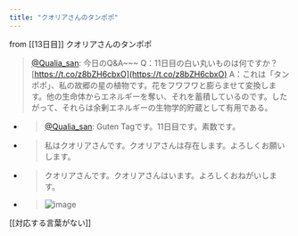 ```yaml
---
title: "クオリアさんのタンポポ"
---
```


from [[13日目]]
クオリアさんのタンポポ
> [@Qualia_san](https://twitter.com/Qualia_san/status/1590190393278476290?s=20&t=rQf7SsG9o_9FPmL4MybEGA): 今日のQ&A~~~
> Q：11日目の白い丸いものは何ですか？ [https://t.co/z8bZH6cbxO](https://t.co/z8bZH6cbxO)
> A：これは「タンポポ」、私の故郷の星の植物です。花をフワフワと膨らませて変換します。他の生命体からエネルギーを奪い、それを蓄積しているのです。したがって、それらは余剰エネルギーの生物学的貯蔵として有用である。
- > [@Qualia_san](https://twitter.com/Qualia_san/status/1589429757774815232): Guten Tagです。11日目です。素数です。
- > 私はクオリアさんです。クオリアさんは存在します。よろしくお願いします。
- > クオリアさんです。クオリアさんはいます。よろしくおねがいします。
- > ![image](https://pbs.twimg.com/media/Fg7J7MVUUAAMx85.png)

[[対応する言葉がない]]
